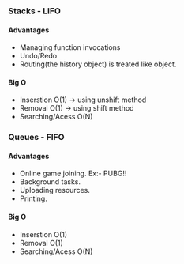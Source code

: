 ### Stacks - LIFO

#### Advantages
* Managing function invocations
* Undo/Redo
* Routing(the history object) is treated like object.

#### Big O
* Inserstion O(1) -> using unshift method
* Removal O(1) -> using shift method
* Searching/Acess O(N)

### Queues - FIFO

#### Advantages
* Online game joining. Ex:- PUBG!!
* Background tasks.
* Uploading resources.
* Printing.

#### Big O
* Inserstion O(1)
* Removal O(1)
* Searching/Acess O(N)